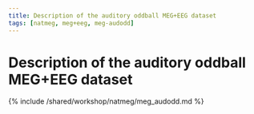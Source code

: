 ```yaml
---
title: Description of the auditory oddball MEG+EEG dataset
tags: [natmeg, meg+eeg, meg-audodd]
---
```


# Description of the auditory oddball MEG+EEG dataset

{% include /shared/workshop/natmeg/meg_audodd.md %}
